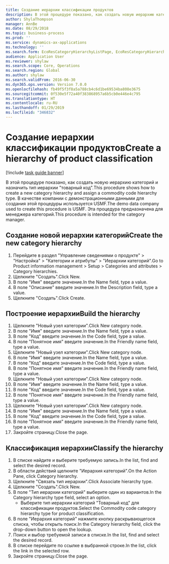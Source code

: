 ```yaml
---
title: Создание иерархии классификации продуктов
description: В этой процедуре показано, как создать новую иерархию категорий и назначить тип иерархии "товарный код".
author: ShylaThompson
manager: AnnBe
ms.date: 08/29/2018
ms.topic: business-process
ms.prod: ''
ms.service: dynamics-ax-applications
ms.technology: ''
ms.search.form: EcoResCategoryHierarchyListPage, EcoResCategoryHierarchyCreate, EcoResCategory, EcoResCategoryHierarchyRole
audience: Application User
ms.reviewer: shylaw
ms.search.scope: Core, Operations
ms.search.region: Global
ms.author: shylaw
ms.search.validFrom: 2016-06-30
ms.dyn365.ops.version: Version 7.0.0
ms.openlocfilehash: fb49f5f3f8a5a788cb4c6d1be69534ba808e3675
ms.sourcegitcommit: 0f530e5f72a40f383868957a6b5cb0e446e4c795
ms.translationtype: HT
ms.contentlocale: ru-RU
ms.lasthandoff: 01/29/2019
ms.locfileid: "346832"
---
```

# <a name="create-a-hierarchy-of-product-classification"></a><span data-ttu-id="e5f9f-103">Создание иерархии классификации продуктов</span><span class="sxs-lookup"><span data-stu-id="e5f9f-103">Create a hierarchy of product classification</span></span>

[!include [task guide banner](../../includes/task-guide-banner.md)]

<span data-ttu-id="e5f9f-104">В этой процедуре показано, как создать новую иерархию категорий и назначить тип иерархии "товарный код".</span><span class="sxs-lookup"><span data-stu-id="e5f9f-104">This procedure shows how to create a new category hierarchy and assign a commodity code hierarchy type.</span></span> <span data-ttu-id="e5f9f-105">В качестве компании с демонстрационными данными для создания этой процедуры используется USMF.</span><span class="sxs-lookup"><span data-stu-id="e5f9f-105">The demo data company used to create this procedure is USMF.</span></span> <span data-ttu-id="e5f9f-106">Эта процедура предназначена для менеджера категорий.</span><span class="sxs-lookup"><span data-stu-id="e5f9f-106">This procedure is intended for the category manager.</span></span>


## <a name="create-the-new-category-hierarchy"></a><span data-ttu-id="e5f9f-107">Создание новой иерархии категорий</span><span class="sxs-lookup"><span data-stu-id="e5f9f-107">Create the new category hierarchy</span></span>
1. <span data-ttu-id="e5f9f-108">Перейдите в раздел "Управление сведениями о продукте" > "Настройка" > "Категории и атрибуты" > "Иерархии категорий".</span><span class="sxs-lookup"><span data-stu-id="e5f9f-108">Go to Product information management > Setup > Categories and attributes > Category hierarchies.</span></span>
2. <span data-ttu-id="e5f9f-109">Щелкните "Создать".</span><span class="sxs-lookup"><span data-stu-id="e5f9f-109">Click New.</span></span>
3. <span data-ttu-id="e5f9f-110">В поле "Имя" введите значение.</span><span class="sxs-lookup"><span data-stu-id="e5f9f-110">In the Name field, type a value.</span></span>
4. <span data-ttu-id="e5f9f-111">В поле "Описание" введите значение.</span><span class="sxs-lookup"><span data-stu-id="e5f9f-111">In the Description field, type a value.</span></span>
5. <span data-ttu-id="e5f9f-112">Щелкните "Создать".</span><span class="sxs-lookup"><span data-stu-id="e5f9f-112">Click Create.</span></span>

## <a name="build-the-hierarchy"></a><span data-ttu-id="e5f9f-113">Построение иерархии</span><span class="sxs-lookup"><span data-stu-id="e5f9f-113">Build the hierarchy</span></span>
1. <span data-ttu-id="e5f9f-114">Щелкните "Новый узел категории".</span><span class="sxs-lookup"><span data-stu-id="e5f9f-114">Click New category node.</span></span>
2. <span data-ttu-id="e5f9f-115">В поле "Имя" введите значение.</span><span class="sxs-lookup"><span data-stu-id="e5f9f-115">In the Name field, type a value.</span></span>
3. <span data-ttu-id="e5f9f-116">В поле "Код" введите значение.</span><span class="sxs-lookup"><span data-stu-id="e5f9f-116">In the Code field, type a value.</span></span>
4. <span data-ttu-id="e5f9f-117">В поле "Понятное имя" введите значение.</span><span class="sxs-lookup"><span data-stu-id="e5f9f-117">In the Friendly name field, type a value.</span></span>
5. <span data-ttu-id="e5f9f-118">Щелкните "Новый узел категории".</span><span class="sxs-lookup"><span data-stu-id="e5f9f-118">Click New category node.</span></span>
6. <span data-ttu-id="e5f9f-119">В поле "Имя" введите значение.</span><span class="sxs-lookup"><span data-stu-id="e5f9f-119">In the Name field, type a value.</span></span>
7. <span data-ttu-id="e5f9f-120">В поле "Код" введите значение.</span><span class="sxs-lookup"><span data-stu-id="e5f9f-120">In the Code field, type a value.</span></span>
8. <span data-ttu-id="e5f9f-121">В поле "Понятное имя" введите значение.</span><span class="sxs-lookup"><span data-stu-id="e5f9f-121">In the Friendly name field, type a value.</span></span>
9. <span data-ttu-id="e5f9f-122">Щелкните "Новый узел категории".</span><span class="sxs-lookup"><span data-stu-id="e5f9f-122">Click New category node.</span></span>
10. <span data-ttu-id="e5f9f-123">В поле "Имя" введите значение.</span><span class="sxs-lookup"><span data-stu-id="e5f9f-123">In the Name field, type a value.</span></span>
11. <span data-ttu-id="e5f9f-124">В поле "Код" введите значение.</span><span class="sxs-lookup"><span data-stu-id="e5f9f-124">In the Code field, type a value.</span></span>
12. <span data-ttu-id="e5f9f-125">В поле "Понятное имя" введите значение.</span><span class="sxs-lookup"><span data-stu-id="e5f9f-125">In the Friendly name field, type a value.</span></span>
13. <span data-ttu-id="e5f9f-126">Щелкните "Новый узел категории".</span><span class="sxs-lookup"><span data-stu-id="e5f9f-126">Click New category node.</span></span>
14. <span data-ttu-id="e5f9f-127">В поле "Имя" введите значение.</span><span class="sxs-lookup"><span data-stu-id="e5f9f-127">In the Name field, type a value.</span></span>
15. <span data-ttu-id="e5f9f-128">В поле "Код" введите значение.</span><span class="sxs-lookup"><span data-stu-id="e5f9f-128">In the Code field, type a value.</span></span>
16. <span data-ttu-id="e5f9f-129">В поле "Понятное имя" введите значение.</span><span class="sxs-lookup"><span data-stu-id="e5f9f-129">In the Friendly name field, type a value.</span></span>
17. <span data-ttu-id="e5f9f-130">Закройте страницу.</span><span class="sxs-lookup"><span data-stu-id="e5f9f-130">Close the page.</span></span>

## <a name="classify-the-hierarchy"></a><span data-ttu-id="e5f9f-131">Классификация иерархии</span><span class="sxs-lookup"><span data-stu-id="e5f9f-131">Classify the hierarchy</span></span>
1. <span data-ttu-id="e5f9f-132">В списке найдите и выберите требуемую запись.</span><span class="sxs-lookup"><span data-stu-id="e5f9f-132">In the list, find and select the desired record.</span></span>
2. <span data-ttu-id="e5f9f-133">В области действий щелкните "Иерархия категорий".</span><span class="sxs-lookup"><span data-stu-id="e5f9f-133">On the Action Pane, click Category hierarchy.</span></span>
3. <span data-ttu-id="e5f9f-134">Щелкните "Связать тип иерархии".</span><span class="sxs-lookup"><span data-stu-id="e5f9f-134">Click Associate hierarchy type.</span></span>
4. <span data-ttu-id="e5f9f-135">Щелкните "Создать".</span><span class="sxs-lookup"><span data-stu-id="e5f9f-135">Click New.</span></span>
5. <span data-ttu-id="e5f9f-136">В поле "Тип иерархии категорий" выберите один из вариантов.</span><span class="sxs-lookup"><span data-stu-id="e5f9f-136">In the Category hierarchy type field, select an option.</span></span>
    * <span data-ttu-id="e5f9f-137">Выберите тип иерархии категорий "Товарный код" для классификации продуктов.</span><span class="sxs-lookup"><span data-stu-id="e5f9f-137">Select the Commodity code category hierarchy type for product classification.</span></span>  
6. <span data-ttu-id="e5f9f-138">В поле "Иерархия категорий" нажмите кнопку раскрывающегося списка, чтобы открыть поиск.</span><span class="sxs-lookup"><span data-stu-id="e5f9f-138">In the Category hierarchy field, click the drop-down button to open the lookup.</span></span>
7. <span data-ttu-id="e5f9f-139">Поиск и выбор требуемой записи в списке.</span><span class="sxs-lookup"><span data-stu-id="e5f9f-139">In the list, find and select the desired record.</span></span>
8. <span data-ttu-id="e5f9f-140">В списке перейдите по ссылке в выбранной строке.</span><span class="sxs-lookup"><span data-stu-id="e5f9f-140">In the list, click the link in the selected row.</span></span>
9. <span data-ttu-id="e5f9f-141">Закройте страницу.</span><span class="sxs-lookup"><span data-stu-id="e5f9f-141">Close the page.</span></span>

